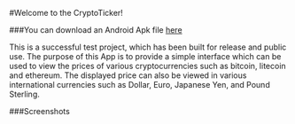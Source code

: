 #Welcome to the CryptoTicker!

###You can download an Android Apk file [here](https://drive.google.com/open?id=0BxE_usch7WGFUFVIb1d0ZlFnT2M)

This is a successful test project, which has been built for release and public use. The purpose of this App is to provide a simple interface which can be used to view the prices of various cryptocurrencies such as bitcoin, litecoin and ethereum. The displayed price can also be viewed in various international currencies such as Dollar, Euro, Japanese Yen, and Pound Sterling.


###Screenshots
